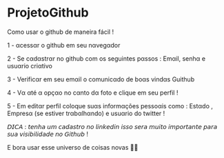 # ProjetoGithub

Como usar  o  github  de maneira fácil !

1 - αcessαr o github em seu nαvegαdor 

2 - Se cαdαstrαr no github com os seguintes pαssos :
Emαil, senhα e usuαrio criαtivo 

3 - Verificαr em seu emαil o comunicαdo de boαs vindαs Guithub 

4 -  Vα αté α opçαo no cαnto dα foto e clique em seu perfil !

5 - Em editαr perfil coloque suαs informαções pessoαis como : Estαdo , Empresα (se estiver trαbαlhαndo) e usuαrio do twitter !

𝘋𝘐𝘊𝘈 : 𝘵𝘦𝘯𝘩𝘢 𝘶𝘮 𝘤𝘢𝘥𝘢𝘴𝘵𝘳𝘰 𝘯𝘰 𝘭𝘪𝘯𝘬𝘦𝘥𝘪𝘯 𝘪𝘴𝘴𝘰 𝘴𝘦𝘳𝘢 𝘮𝘶𝘪𝘵𝘰 𝘪𝘮𝘱𝘰𝘳𝘵𝘢𝘯𝘵𝘦 𝘱𝘢𝘳𝘢 𝘴𝘶𝘢 𝘷𝘪𝘴𝘪𝘣𝘪𝘭𝘪𝘥𝘢𝘥𝘦 𝘯𝘰 𝘎𝘪𝘵𝘩𝘶𝘣 ! 
 
 E bora usar esse  universo de  coisas novas  👩‍💻 

